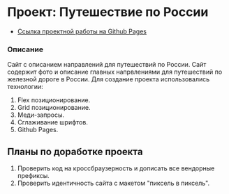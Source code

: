 # Проект: Путешествие по России

* [Ссылка проектной работы на Github Pages](https://www.figma.com/file/5S2WSbEFL6awjVWJ0NWL8Q/Sprint-3_-Russia-_-desktop-mobile?node-id=28503%3A0)

### Описание
Сайт с описанием направлений для путешествий по России.
Сайт содержит фото и описание главных напрвлениями для путешествий по железной дороге в России.
Для создание проекта использовались технологии:
1. Flex позиционирование.
2. Grid позиционирование.
3. Меди-запросы.
4. Сглаживание шрифтов.
5. Github Pages.

## __Планы по доработке проекта__
1. Проверить код на кроссбраузерность и дописать все вендорные префиксы.
2. Проверить идентичность сайта с макетом "пиксель в пиксель".
